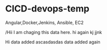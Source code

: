 # CICD-devops-temp
Angular,Docker,Jenkins, Ansible, EC2



/Hii I am chaging this data here.
hi again
kj
jjnk

Hi data added ascasdasdas
data added again
